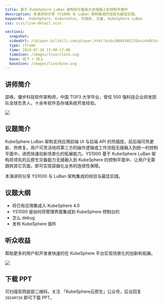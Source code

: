 ```yaml
---
title: 基于 KubeSphere LuBan 架构将灾备能力无缝融入到控制平面中
description: 本演讲将分享 YS1000 与 LuBan 架构集成的经验与最佳实践。
keywords:  KubeSphere, Kubernetes, 可插拔, 灾备, KubeSphere LuBan
css: scss/live-detail.scss

section1:
  snapshot: 
  videoUrl: //player.bilibili.com/player.html?aid=1006438527&bvid=BV1nx4y1s7Fq&cid=1623666061&page=1&high_quality=1
  type: iframe
  time: 2024-07-20 13:00-17:00
  timeIcon: /images/live/clock.svg
  base: 线下 + 线上
  baseIcon: /images/live/base.svg
---
```


## 讲师简介

邵峰，骥步科技软件架构师，中国 TOP3 大学毕业，曾任 500 强科技企业研发团队全球负责人，十余年软件及存储系统开发经验。

![](https://pek3b.qingstor.com/kubesphere-community/images/meetup-shanghai-20240720-shaofeng.jpg)

## 议题简介

KubeSphere LuBan 架构支持应用前端 UI 与后端 API 的热插拔，前后端可热更新、热修复。用户可灵活地将第三方的操作逻辑或工作流程无缝融入到统一的控制平面中，进而快速创新场景化的拓展能力。YS1000 基于 KubeSphere LuBan 架构将领先的云原生灾备能力无缝融入到 KubeSphere 的控制平面中，让用户无需跳转其它页面，即可实现容器化业务的连续性保障。

本演讲将分享 YS1000 与 LuBan 架构集成的经验与最佳实践。

## 议题大纲

- 将已有应用集成入 KubeSphere 4.0
- YS1000 是如何将管理界面集成到 KubeSphere 控制台的
- 怎么 debug
- 发布 KubeSphere 插件

## 听众收益

帮助更多的用户和开发者快速的在 KubeSphere 平台实现场景化的创新和拓展。

![](https://pek3b.qingstor.com/kubesphere-community/images/meetup-shanghai-20240720-poster-shaofeng.png)

## 下载 PPT

可扫描官网底部二维码，关注 「KubeSphere云原生」公众号，后台回复 `20240720` 即可下载 PPT。
